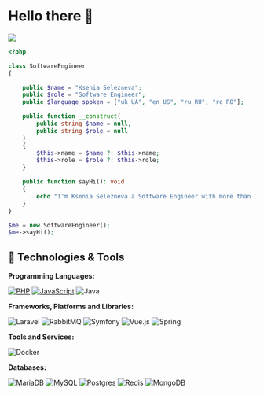 # Hello there 👋

![](https://komarev.com/ghpvc/?username=seleznevaksenia&color=orange)

```PHP
<?php

class SoftwareEngineer
{

    public $name = "Ksenia Selezneva";
    public $role = "Software Engineer";
    public $language_spoken = ["uk_UA", "en_US", "ru_RU", "ro_RO"];

    public function __construct(
        public string $name = null,
        public string $role = null
    )
    {
        $this->name = $name ?: $this->name;
        $this->role = $role ?: $this->role;
    }

    public function sayHi(): void
    {
        echo "I'm Ksenia Selezneva a Software Engineer with more than 7 years of experience.\n";
    }
}

$me = new SoftwareEngineer();
$me->sayHi();
```

## 🔧 Technologies & Tools

**Programming Languages:**

[![PHP](https://img.shields.io/badge/PHP-8.3-brightgreen.svg?logo=php&logoColor=white)](https://www.php.net/)
[![JavaScript](https://img.shields.io/badge/JavaScript-ES6-blue.svg?style=flat&logo=javascript&logoColor=white)](https://developer.mozilla.org/en-US/docs/Web/JavaScript)
![Java](https://img.shields.io/badge/Code-Java-informational?style=flat&logo=java&logoColor=white&color=6aa6f8)

**Frameworks, Platforms and Libraries:**

![Laravel](https://img.shields.io/badge/laravel-%23FF2D20.svg?style=for-the-badge&logo=laravel&logoColor=white)
![RabbitMQ](https://img.shields.io/badge/Rabbitmq-FF6600?style=for-the-badge&logo=rabbitmq&logoColor=white)
![Symfony](https://img.shields.io/badge/symfony-%23000000.svg?style=for-the-badge&logo=symfony&logoColor=white)
![Vue.js](https://img.shields.io/badge/vuejs-%2335495e.svg?style=for-the-badge&logo=vuedotjs&logoColor=%234FC08D)
![Spring](https://img.shields.io/badge/spring-%236DB33F.svg?style=for-the-badge&logo=spring&logoColor=white)

**Tools and Services:**

![Docker](https://img.shields.io/badge/Tools-Docker-informational?style=flat&logo=docker&logoColor=white&color=6aa6f8)

**Databases:**

![MariaDB](https://img.shields.io/badge/MariaDB-003545?style=for-the-badge&logo=mariadb&logoColor=white)
![MySQL](https://img.shields.io/badge/mysql-4479A1.svg?style=for-the-badge&logo=mysql&logoColor=white)
![Postgres](https://img.shields.io/badge/postgres-%23316192.svg?style=for-the-badge&logo=postgresql&logoColor=white)
![Redis](https://img.shields.io/badge/redis-%23DD0031.svg?style=for-the-badge&logo=redis&logoColor=white)
![MongoDB](https://img.shields.io/badge/MongoDB-%234ea94b.svg?style=for-the-badge&logo=mongodb&logoColor=white)
